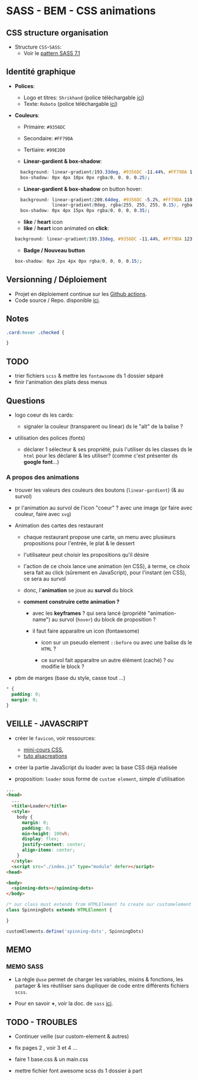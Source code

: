 # SASS - BEM - CSS animations

## CSS structure organisation

* Structure `CSS`-`SASS`:
  * Voir le [pattern SASS 7.1](https://sass-guidelin.es/#the-7-1-pattern)

## Identité graphique

* **Polices**:
  * Logo et titres: ``Shrikhand`` (police téléchargable [ici](https://www.1001fonts.com/shrikhand-font.html))
  * Texte: ``Roboto`` (police téléchargable [ici](https://www.fontsquirrel.com/fonts/roboto))

* **Couleurs**:
  * Primaire: ``#9356DC``
  * Secondaire: ``#FF79DA``
  * Tertiaire: ``#99E2D0``

  * **Linear-gardient & box-shadow**:

  ```css
    background: linear-gradient(193.33deg, #9356DC -11.44%, #FF79DA 123.93%);
    box-shadow: 0px 4px 10px 0px rgba(0, 0, 0, 0.25);
  ```

  * **Linear-gardient & box-shadow** on button hover:

  ```css
    background: linear-gradient(200.64deg, #9356DC -5.2%, #FF79DA 110.74%),
                linear-gradient(0deg, rgba(255, 255, 255, 0.15), rgba(255, 255, 255, 0.15));
    box-shadow: 0px 4px 15px 0px rgba(0, 0, 0, 0.35);
  ```

  * **like** / **heart** icon
  * **like** / **heart** icon animated on **click**:

  ```css
  background: linear-gradient(193.33deg, #9356DC -11.44%, #FF79DA 123.93%);
  ```

  * **Badge / Nouveau button**

  ```css
  box-shadow: 0px 2px 4px 0px rgba(0, 0, 0, 0.15);
  ```

## Versionning / Déploiement

* Projet en déploiement continue sur les [Github actions](https://gouttebroze.github.io/oh-my-food/).
* Code source / Repo. disponible [ici](https://github.com/gouttebroze/oh-my-food).

## Notes

```scss
.card:hover .checked {

}

```

## TODO

* trier fichiers `scss` & mettre les `fontawsome` ds 1 dossier séparé
* finir l'animation des plats dess menus

## Questions

* logo coeur ds les cards:
  * signaler la couleur (transparent ou linear) ds le "alt" de la balise <img>?

* utilisation des polices (fonts)
  * déclarer 1 sélecteur & ses propriété, puis l'utiliser ds les classes ds le `html` pour les déclarer & les utiliser? (comme c'est présenter ds **google font**...)

### A propos des animations

* trouver les valeurs des couleurs des boutons (``linear-gardient``) (& au survol)

* pr l'animation au survol de l'icon "coeur" ? avec une image (pr faire avec couleur, faire avec `svg`)

* Animation des cartes des restaurant
  * chaque restaurant propose une carte, un menu avec plusieurs propositions pour l'entrée, le plat & le dessert
  * l'utilisateur peut choisir les propositions qu'il désire
  * l'action de ce choix lance une animation (en CSS), à terme, ce choix sera fait au click (sûrement en JavaScript), pour l'instant (en CSS), ce sera au survol
  
  * donc, l'**animation** se joue au **survol** du block

  * **comment construire cette animation ?**

    * avec les **keyframes** ? qui sera lancé (propriété "animation-name") au survol (`hover`) du block de proposition ?

    * il faut faire apparaitre un icon (fontawsome)

      * icon sur un pseudo element `::before` ou avec une balise ds le `HTML` ?

      * ce survol fait apparaitre un autre élément (caché) ? ou modifie le block ?

* pbm de marges (base du style, casse tout ...)

```scss
* {
  padding: 0;
  margin: 0;
}
```

## VEILLE - JAVASCRIPT

* créer le `favicon`, voir ressources:
    + [mini-cours CSS](https://haudrey.notion.site/Changer-l-ic-ne-du-site-dans-l-onglet-favicon-b9d1a65f263541b6a1cbab3e95f06ce9), 
    + [tuto alsacreations](https://www.alsacreations.com/astuce/lire/59-icon-link-rel-favicon-ico-navigateur.html)

* créer la partie JavaScript du loader avec la base CSS déjà réalisée

* proposition: ``loader`` sous forme de ``custom element``, simple d'utilisation

```html
...
<head>
  ...
  <title>Loader</title>
  <style>
    body {
      margin: 0;
      padding: 0;
      min-height: 100vh;
      display: flex;
      justify-content: center;
      align-items: center;
    }
  </style>
  <script src="./index.js" type="module" defer></script>
<head>

<body>
  <spinning-dots></spinning-dots>
</body>
```

```js
/* our class must extends from HTMLElement to create our customelement into HTML file */
class SpinningDots extends HTMLElement {

}

customElements.define('spinning-dots', SpinningDots)

```

## MEMO

### MEMO SASS

* La règle `@use` permet de charger les variables, mixins & fonctions, les partager & les réutiliser sans dupliquer de code entre différents fichiers `scss`.

* Pour en savoir **+**, voir la doc. de `sass` [ici](https://sass-lang.com/documentation/at-rules/use/).

## TODO - TROUBLES

* Continuer veille (sur custom-element & autres)

* fix pages 2 , voir 3 et 4 ...

* faire 1 base.css & un main.css 

* mettre fichier font awesome scss ds 1 dossier à part
